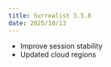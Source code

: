 ```yaml
---
title: Surrealist 3.5.8
date: 2025/10/13
---
```


- Improve session stability
- Updated cloud regions